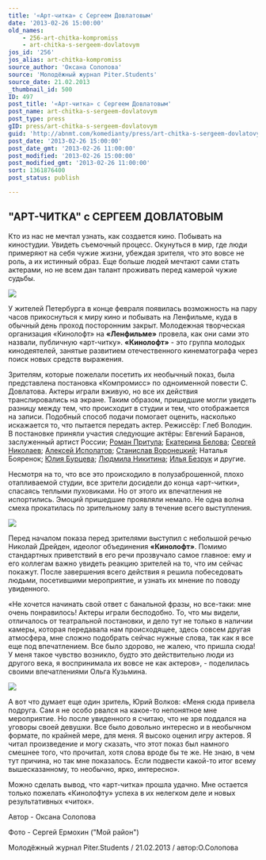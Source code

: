 ```yaml
---
title: '«Арт-читка» с Сергеем Довлатовым'
date: '2013-02-26 15:00:00'
old_names:
    - 256-art-chitka-kompromiss
    - art-chitka-s-sergeem-dovlatovym
jos_id: '256'
jos_alias: art-chitka-kompromiss
source_author: 'Оксана Солопова'
source: 'Молодёжный журнал Piter.Students'
source_date: 21.02.2013
_thumbnail_id: 500
ID: 497
post_title: '«Арт-читка» с Сергеем Довлатовым'
post_name: art-chitka-s-sergeem-dovlatovym
post_type: press
gID: press/art-chitka-s-sergeem-dovlatovym
guid: 'http://abnmt.com/komedianty/press/art-chitka-s-sergeem-dovlatovym'
post_date: '2013-02-26 15:00:00'
post_date_gmt: '2013-02-26 11:00:00'
post_modified: '2013-02-26 15:00:00'
post_modified_gmt: '2013-02-26 11:00:00'
sort: 1361876400
post_status: publish

---
```


## "АРТ-ЧИТКА" с СЕРГЕЕМ ДОВЛАТОВЫМ


Кто из нас не мечтал узнать, как создается кино. Побывать на киностудии. Увидеть съемочный процесс. Окунуться в мир, где люди примеряют на себя чужие жизни, убеждая зрителя, что это вовсе не роль, а их истинный образ. Еще больше людей мечтают сами стать актерами, но не всем дан талант проживать перед камерой чужие судьбы.


![](image-01.jpg)


У жителей Петербурга в конце февраля появилась возможность на пару часов прикоснуться к миру кино и побывать на Ленфильме, куда в обычный день проход посторонним закрыт. Молодежная творческая организация «Кинолофт» на **«Ленфильме»** провела, как они сами это назвали, публичную «арт-читку». **«Кинолофт»** - это группа молодых кинодеятелей, занятые развитием отечественного кинематографа через поиск новых средств выражения.


Зрителям, которые пожелали посетить их необычный показ, была представлена постановка «Компромисс» по одноименной повести С. Довлатова. Актеры играли вживую, но все их действия транслировались на экране. Таким образом, пришедшие могли увидеть разницу между тем, что происходит в студии и тем, что отображается на записи. Подобный способ подачи помогает оценить, насколько искажается то, что пытается передать актер. Режиссёр: Глеб Володин. В постановке приняли участия следующие актёры: Евгений Баранов, заслуженный артист России; [Роман Притула][0]; [Екатерина Белова][1]; [Сергей Николаев][2]; [Алексей Исполатов][3]; [Станислав Воронецкий][4]; Наталья Бояренок; [Юлия Бурцева][5]; [Людмила Никитина][6]; [Илья Безрук][7] и другие.


Несмотря на то, что все это происходило в полузаброшенной, плохо отапливаемой студии, все зрители досидели до конца «арт-читки», спасаясь теплыми пуховиками. Но от этого их впечатления не испортились. Эмоций пришедшие проявляли немало. Не одна волна смеха прокатилась по зрительному залу в течение всего выступления.


![](image-02.jpg)


Перед началом показа перед зрителями выступил с небольшой речью Николай Дрейден, идеолог объединения **«Кинолофт»**. Помимо стандартных приветствий в его речи прозвучало самое главное: ему и его коллегам важно увидеть реакцию зрителей на то, что им сейчас покажут. После завершения всего действия я решила побеседовать людьми, посетившими мероприятие, и узнать их мнение по поводу увиденного.


«Не хочется начинать свой ответ с банальной фразы, но все-таки: мне очень понравилось! Актеры играли бесподобно. То, что мы видели, отличалось от театральной постановки, и дело тут не только в наличии камеры, которая передавала нам происходящее, здесь совсем другая атмосфера, мне сложно подобрать сейчас нужные слова, так как я все еще под впечатлением. Все было здорово, не жалею, что пришла сюда! У меня такое чувство возникло, будто это действительно люди из другого века, я воспринимала их вовсе не как актеров», - поделилась своими впечатлениями Ольга Кузьмина.


![](image-03.jpg)


А вот что думает еще один зритель, Юрий Волков: «Меня сюда привела подруга. Сам я не особо рвался на какое-то непонятное мне мероприятие. Но после увиденного я считаю, что не зря поддался на уговоры своей девушки. Все было довольно интересно и в необычном формате, по крайней мере, для меня. Я высоко оценил игру актеров. Я читал произведение и могу сказать, что этот показ был намного смешнее того, что прочитал, хотя слова вроде бы те же. Не знаю, в чем тут причина, но так мне показалось. Если подвести какой-то итог всему вышесказанному, то необычно, ярко, интересно».


Можно сделать вывод, что «арт-читка» прошла удачно. Мне остается только пожелать «Кинолофту» успеха в их нелегком деле и новых результативных «читок».


Автор - Оксана Солопова


Фото - Сергей Ермохин ("Мой район")


Молодёжный журнал Piter.Students / 21.02.2013 / автор:О.Солопова

[0]: ../../person/roman-pritula "Роман Притула"
[1]: ../../person/ekaterina-belova "Екатерина Белова"
[2]: ../../person/sergei-nikolaev "Сергей Николаев"
[3]: ../../person/aleksei-ispolatov "Алексей Исполатов"
[4]: ../../person/stanislav-voronetskii "Станислав Воронецкий"
[5]: ../../person/yuliya-burtseva "Юлия Бурцева"
[6]: ../../person/lyudmila-nikitina "Людмила Никитина"
[7]: ../../person/ilya-bezruk "Илья Безрук"